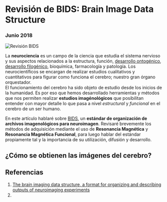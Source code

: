 # Revisión de BIDS: Brain Image Data Structure
### Junio 2018

![Revisión BIDS](http://nicoavila.s3.amazonaws.com/articulos/10_01revision-BIDS.jpg)

La **neurociencia** es un campo de la ciencia que estudia el sistema nervioso y sus aspectos relacionados a la estructura, función, [desarrollo ontogénico](https://es.wikipedia.org/wiki/Ontogenia), [desarrollo filogénico](https://es.wikipedia.org/wiki/Filogenia), bioquímica, farmacología y patología. Los neurocientíficos se encargan de realizar estudios cualitativos y cuantitativos para figurar como funciona el cerebro; nuestro gran órgano orquestador.  
El funcionamiento del cerebro ha sido objeto de estudio desde los inicios de la humanidad. Es por eso que hemos desarrollado herramientas y métodos que nos permiten realizar **estudios imagénológicos** que posibilitan entender con mayor detalle lo que pasa a nivel *estructural* y *funcional* en el cerebro de un ser humano.

En este artículo hablaré sobre [BIDS](http://bids.neuroimaging.io/), un **estándar de organización de archivos imagenológicos para neuroimagen**. Revisaré brevemente los métodos de adquisición mediante el uso de **Resonancia Magnética** y **Resonancia Magnética Funcional**, para luego hablar del estándar propiamente tal y la importancia de su utilización, difusión y desarrollo.

## ¿Cómo se obtienen las imágenes del cerebro?


## Referencias

1. [The brain imaging data structure, a format for organizing and describing outputs of neuroimaging experiments](https://www.nature.com/articles/sdata201644)
2. 